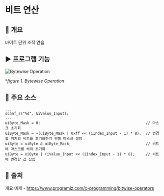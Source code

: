 # 비트 연산
## 📢 개요
 바이트 단위 조작 연습
      

## ▶️ 프로그램 기능

  ![Bytewise Operation](https://github.com/kbm0996/Practice-BitwiseOperation/blob/master/BytewiseOperation/figure/BytewiseOperation.jpg)

 **figure 1. Bytewise Operation*
 

## 📌 주요 소스

    ...
    scanf_s("%d", &iValue_Input);
    ...
    uiByte_Mask = 0;                                                // 마스크 초기화
    uiByte_Mask = ~(uiByte_Mask | 0xff << (iIndex_Input - 1) * 8);  // 변경할 위치의 비트를 초기화하기 위해 마스크 설정
    uiByte = uiByte & uiByte_Mask;                                  // 비트에 마스크를 씌워 초기화
    uiByte = uiByte | (iValue_Input << (iIndex_Input - 1) * 8);     // 비트에 변경할 값 삽입 

 ## 📌 출처 
 
 개요 예제 - https://www.programiz.com/c-programming/bitwise-operators

